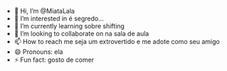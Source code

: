 - 👋 Hi, I’m @MiataLala
- 👀 I’m interested in é segredo...
- 🌱 I’m currently learning sobre shifting
- 💞️ I’m looking to collaborate on na sala de aula
- 📫 How to reach me seja um extrovertido e me adote como seu amigo
- 😄 Pronouns: ela
- ⚡ Fun fact: gosto de comer

<!---
MiataLala/MiataLala is a ✨ special ✨ repository because its `README.md` (this file) appears on your GitHub profile.
You can click the Preview link to take a look at your changes.
--->
